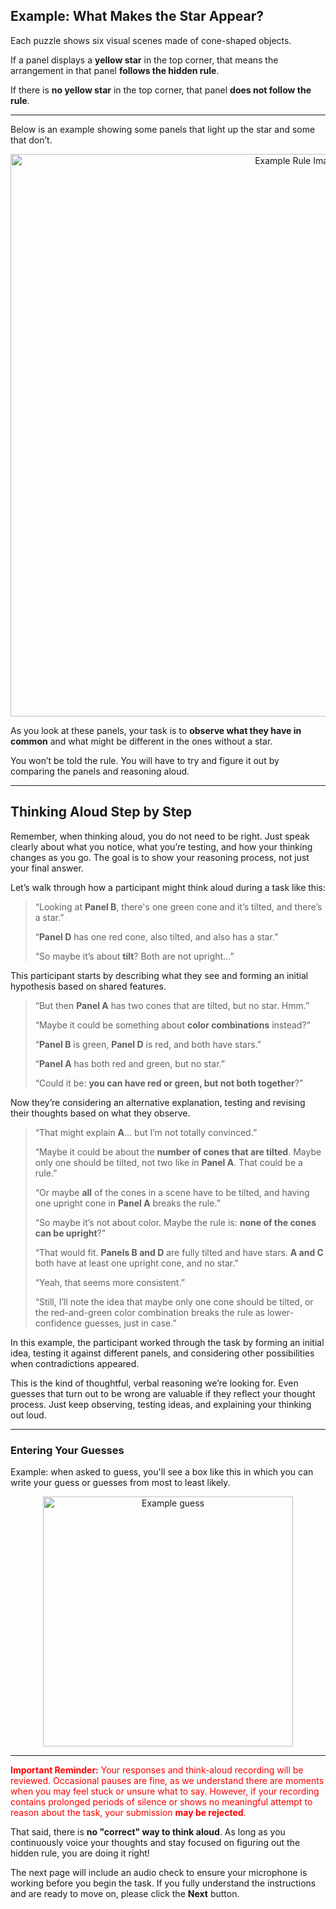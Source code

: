 ## Example: What Makes the Star Appear?

Each puzzle shows six visual scenes made of cone-shaped objects.

If a panel displays a **yellow star** in the top corner, that means the arrangement in that panel **follows the hidden rule**.

If there is **no yellow star** in the top corner, that panel **does not follow the rule**.

---

Below is an example showing some panels that light up the star and some that don’t.

<p align="center">
  <img src="https://thchara.github.io/ThinkAloud/ZendoStudy/images/exampleRule1andRule3.png" alt="Example Rule Image" width="900"/>
</p>

As you look at these panels, your task is to **observe what they have in common** and what might be different in the ones without a star.

You won’t be told the rule. You will have to try and figure it out by comparing the panels and reasoning aloud.

---
## Thinking Aloud Step by Step

Remember, when thinking aloud, you do not need to be right. Just speak clearly about what you notice, what you’re testing, and how your thinking changes as you go. The goal is to show your reasoning process, not just your final answer.

Let’s walk through how a participant might think aloud during a task like this:

> “Looking at **Panel B**, there's one green cone and it’s tilted, and there’s a star.”
>
> “**Panel D** has one red cone, also tilted, and also has a star.”
>
> “So maybe it’s about **tilt**? Both are not upright…”

This participant starts by describing what they see and forming an initial hypothesis based on shared features.

> “But then **Panel A** has two cones that are tilted, but no star. Hmm.”
>
> “Maybe it could be something about **color combinations** instead?”
>
> “**Panel B** is green, **Panel D** is red, and both have stars.”
>
> “**Panel A** has both red and green, but no star.”
>
> “Could it be: **you can have red or green, but not both together**?”

Now they’re considering an alternative explanation, testing and revising their thoughts based on what they observe.

> “That might explain **A**… but I’m not totally convinced.”
>
> “Maybe it could be about the **number of cones that are tilted**. Maybe only one should be tilted, not two like in **Panel A**. That could be a rule.”
>
> “Or maybe **all** of the cones in a scene have to be tilted, and having one upright cone in **Panel A** breaks the rule.”
>
> “So maybe it’s not about color. Maybe the rule is: **none of the cones can be upright**?”
>
> “That would fit. **Panels B and D** are fully tilted and have stars. **A and C** both have at least one upright cone, and no star.”
>
> “Yeah, that seems more consistent.”
>
> “Still, I’ll note the idea that maybe only one cone should be tilted, or the red-and-green color combination breaks the rule as lower-confidence guesses, just in case.”

In this example, the participant worked through the task by forming an initial idea, testing it against different panels, and considering other possibilities when contradictions appeared.

This is the kind of thoughtful, verbal reasoning we’re looking for.
Even guesses that turn out to be wrong are valuable if they reflect your thought process.
Just keep observing, testing ideas, and explaining your thinking out loud.

---

### Entering Your Guesses

Example: when asked to guess, you'll see a box like this in which you can write your guess or guesses from most to least likely.

<p align="center">
  <img src="https://thchara.github.io/ThinkAloud/ZendoStudy/images/exampleTextBox.png" alt="Example guess" width="400"/>
</p>

---

<p style="color:red; margin-bottom:5px;">
  <strong>Important Reminder:</strong> Your responses and think-aloud recording will be reviewed. Occasional pauses are fine, as we understand there are moments when you may feel stuck or unsure what to say. However, if your recording contains prolonged periods of silence or shows no meaningful attempt to reason about the task, your submission <strong>may be rejected</strong>.
</p>

<p style="margin-bottom: 10px;"> 
  That said, there is <strong>no "correct" way to think aloud</strong>.
  As long as you continuously voice your thoughts and stay focused on figuring out the hidden rule, you are doing it right!
</p>

<p style="margin-bottom: 10px;"> 
  The next page will include an audio check to ensure your microphone is working before you begin the task. If you fully understand the instructions and are ready to move on, please click the <strong>Next</strong> button.
</p>
